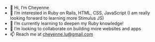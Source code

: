 - 👋 Hi, I’m Cheyenne
- 👀 I’m interested in Ruby on Rails, HTML, CSS, JavaScript (I am really looking forward to learning more Stimulus JS)
- 🌱 I’m currently learning to deepen my Ruby knowledge!
- 💞️ I’m looking to collaborate on building more websites and apps
- 📫 Reach me at cheyenne.lu@gmail.com

<!---
cheyennelu/cheyennelu is a ✨ special ✨ repository because its `README.md` (this file) appears on your GitHub profile.
You can click the Preview link to take a look at your changes.
--->
